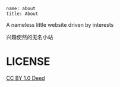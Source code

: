```
name: about
title: About
```

A nameless little website driven by interests

兴趣使然的无名小站


# LICENSE

[CC BY 1.0 Deed](https://creativecommons.org/licenses/by/1.0/deed.en)
